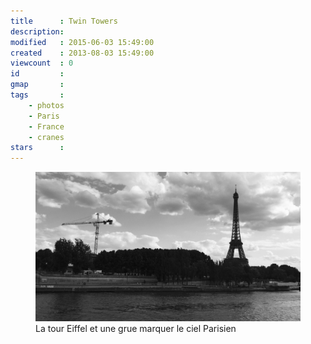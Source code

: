 ```yaml
---
title      : Twin Towers
description: 
modified   : 2015-06-03 15:49:00
created    : 2013-08-03 15:49:00
viewcount  : 0
id         : 
gmap       : 
tags       :
    - photos
    - Paris
    - France
    - cranes
stars      : 
---
```


<figure>
    <img src="img/twin-towers.jpg">
    <figcaption>La tour Eiffel et une grue marquer le ciel Parisien</figcaption>
</figure>


